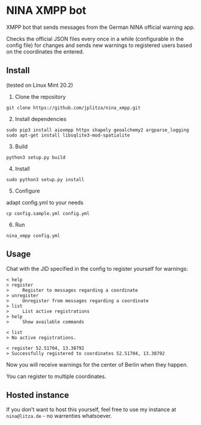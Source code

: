 # NINA XMPP bot

XMPP bot that sends messages from the German NINA official warning app.

Checks the official JSON files every once in a while (configurable in the config
file) for changes and sends new warnings to registered users based on the
coordinates the entered.

## Install

(tested on Linux Mint 20.2)

1. Clone the repository

`git clone https://github.com/jplitza/nina_xmpp.git`

2. Install dependencies

```
sudo pip3 install aioxmpp httpx shapely geoalchemy2 argparse_logging
sudo apt-get install libsqlite3-mod-spatialite
```

3. Build

`python3 setup.py build`

4. Install

`sudo python3 setup.py install`

5. Configure

adapt config.yml to your needs

`cp config.sample.yml config.yml`

6. Run

`nina_xmpp config.yml`

## Usage

Chat with the JID specified in the config to register yourself for warnings:

```
< help
> register
>     Register to messages regarding a coordinate
> unregister
>     Unregister from messages regarding a coordinate
> list
>     List active registrations
> help
>     Show available commands

< list
> No active registrations.

< register 52.51704, 13.38792
> Successfully registered to coordinates 52.51704, 13.38792
```

Now you will receive warnings for the center of Berlin when they happen.

You can register to multiple coordinates.

## Hosted instance

If you don't want to host this yourself, feel free to use my instance at
`nina@litza.de` - no warrenties whatsoever.
